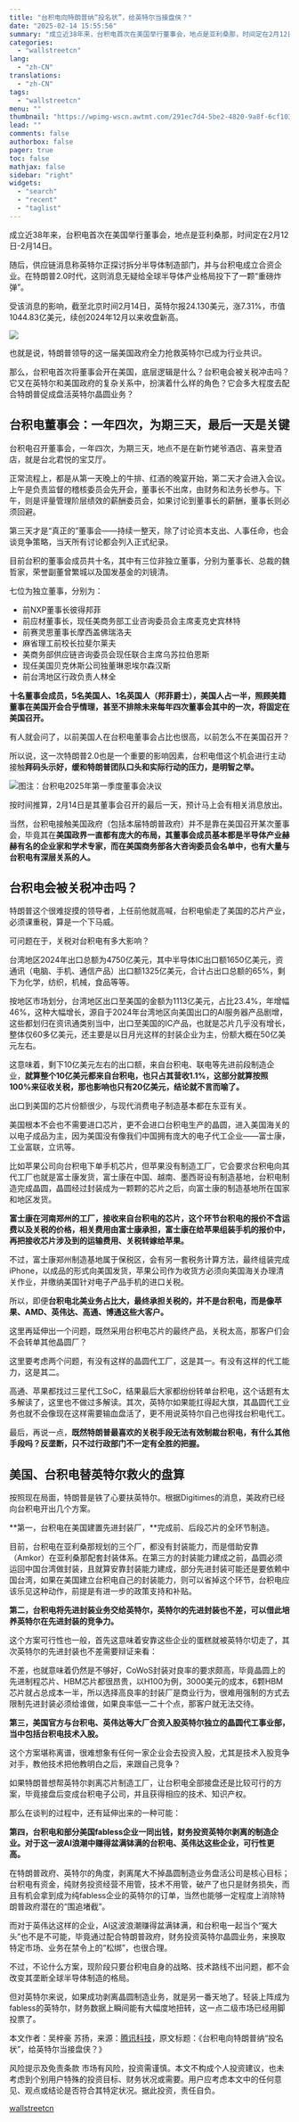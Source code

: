 ```yaml
---
title: "台积电向特朗普纳“投名状”，给英特尔当接盘侠？"
date: "2025-02-14 15:55:56"
summary: "成立近38年来，台积电首次在美国举行董事会，地点是亚利桑那，时间定在2月12日-2月14日。 随后，..."
categories:
  - "wallstreetcn"
lang:
  - "zh-CN"
translations:
  - "zh-CN"
tags:
  - "wallstreetcn"
menu: ""
thumbnail: "https://wpimg-wscn.awtmt.com/291ec7d4-5be2-4820-9a8f-6cf1031c6799.jpeg"
lead: ""
comments: false
authorbox: false
pager: true
toc: false
mathjax: false
sidebar: "right"
widgets:
  - "search"
  - "recent"
  - "taglist"
---
```


成立近38年来，台积电首次在美国举行董事会，地点是亚利桑那，时间定在2月12日-2月14日。

随后，供应链消息称英特尔正探讨拆分半导体制造部门，并与台积电成立合资企业。在特朗普2.0时代，这则消息无疑给全球半导体产业格局投下了一颗“重磅炸弹”。

受该消息的影响，截至北京时间2月14日，英特尔报24.130美元，涨7.31%，市值1044.83亿美元，续创2024年12月以来收盘新高。

![](https://mmbiz-qpic.wscn.net/sz_mmbiz_jpg/ow6przZuPIED4T8cESdbdNqgL8NNmNWSBZicuNUfMcppmwORx8qFDEx90Nic9icibRCD9ricelhXxgpAG3Jpb270vWA/640?wx_fmt=jpeg&from=appmsg)

也就是说，特朗普领导的这一届美国政府全力抢救英特尔已成为行业共识。

那么，台积电首次将董事会开在美国，底层逻辑是什么？台积电会被关税冲击吗？它又在英特尔和美国政府的复杂关系中，扮演着什么样的角色？它会多大程度去配合特朗普促成盘活英特尔晶圆业务？

台积电董事会：一年四次，为期三天，最后一天是关键
------------------------

台积电召开董事会，一年四次，为期三天，地点不是在新竹姥爷酒店、喜来登酒店，就是台北君悦的宝艾厅。

正常流程上，都是从第一天晚上的牛排、红酒的晚宴开始，第二天才会进入会议。上午是负责监督的稽核委员会先开会，董事长不出席，由财务和法务长参与。下午，则是评量管理阶层绩效的薪酬委员会，如果讨论到董事长的薪酬，董事长则必须回避。

第三天才是“真正的”董事会——持续一整天，除了讨论资本支出、人事任命，也会谈竞争策略，当天所有讨论都会列入正式纪录。

目前台积的董事会成员共十名，其中有三位非独立董事，分别为董事长、总裁的魏哲家，荣誉副董曾繁城以及国发基金的刘镜清。

七位为独立董事，分别为：

* 前NXP董事长彼得邦菲
* 前应材董事长，现任美商务部工业咨询委员会主席麦克史宾林特
* 前赛灵思董事长摩西盖佛瑞洛夫
* 麻省理工前校长拉斐尔莱夫
* 美商务部供应链咨询委员会现任联合主席乌苏拉伯恩斯
* 现任美国贝克休斯公司独董琳恩埃尔森汉斯
* 前台湾地区行政负责人林全

**十名董事会成员，5名美国人、1名英国人（邦菲爵士），美国人占一半，照顾美籍董事在美国开会合乎情理，甚至不排除未来每年四次董事会其中的一次，将固定在美国召开。**

有人就会问了，以前美国人在台积电董事会占比也很高，以前怎么不在美国召开？

所以说，这一次特朗普2.0也是一个重要的影响因素，台积电借这个机会进行主动接触**拜码头示好，缓和特朗普团队口头和实际行动的压力，是明智之举。**

![](https://mmbiz-qpic.wscn.net/sz_mmbiz_png/ow6przZuPIED4T8cESdbdNqgL8NNmNWSaH70caUoUBohH7icNW60W7Sb1KHH0vyn6GH8gPTibTvfS7O8AgLEebrg/640?wx_fmt=png&from=appmsg)图注：台积电2025年第一季度董事会决议

按时间推算，2月14日是其董事会召开的最后一天，预计马上会有相关消息放出。

当然，台积电接触美国政府（包括本届特朗普政府）并不是靠在美国召开某次董事会，毕竟其在**美国政界一直都有庞大的布局，其董事会成员基本都是半导体产业赫赫有名的企业家和学术专家，而在美国商务部各大咨询委员会名单中，也有大量与台积电有深层关系的人。**

台积电会被关税冲击吗？
-----------

特朗普这个很难捉摸的领导者，上任前他就高喊，台积电偷走了美国的芯片产业，必须课重税，算是一个下马威。

可问题在于，关税对台积电有多大影响？

台湾地区2024年出口总额为4750亿美元，其中半导体IC出口额1650亿美元，资通讯（电脑、手机、通信产品）出口额1325亿美元，合计占出口总额的65%，剩下为化学，纺织，机械，食品等等。

按地区市场划分，台湾地区出口至美国的金额为1113亿美元，占比23.4%，年增幅46%，这种大幅增长，源自于2024年台湾地区向美国出口的AI服务器产品剧增，这些都划归在资讯通类别当中，出口至美国的IC产品，也就是芯片几乎没有增长，整体仅60多亿美元，还主要是以日月光这样的封装企业为主，份额大概在50亿美元左右。

这意味着，剩下10亿美元左右的出口额，来自台积电、联电等先进前段制造企业，**就算整个10亿美元都来自台积电，也只占其营收1.1%，这部分就算按照100%来征收关税，那也影响也只有20亿美元，结论就不言而喻了。**

出口到美国的芯片份额很少，与现代消费电子制造基本都在东亚有关。

美国根本不会也不需要进口芯片，更不会进口台积电生产的晶圆，进入美国海关的以电子成品为主，因为美国没有像我们中国拥有庞大的电子代工企业——富士康，工业富联，立讯等。

比如苹果公司向台积电下单手机芯片，但苹果没有制造工厂，它会要求台积电向其代工厂也就是富士康发货，富士康在中国、越南、墨西哥设有制造基地，台积电制造完成晶圆，晶圆经过封装成为一颗颗的芯片之后，向富士康的制造基地所在国家和地区发货。

**富士康在河南郑州的工厂，接收来自台积电的芯片，这个环节台积电的报价不含运费以及关税的价格，相关费用由富士康承担，富士康在给苹果组装手机的报价中，再把接收芯片涉及到的运输费用、关税转嫁给苹果。**

不过，富士康郑州制造基地属于保税区，会有另一套税务计算方法，最终组装完成iPhone，以成品的形式向美国发货，苹果公司作为收货方必须向美国海关办理清关作业，并缴纳美国针对电子产品手机的进口关税。

所以，即便**台积电北美业务占比大，最终承担关税的，并不是台积电，而是像苹果、AMD、英伟达、高通、博通这些大客户。**

这里再延伸出一个问题，既然采用台积电芯片的最终产品，关税太高，那客户们会不会转单其他晶圆厂？

这里要考虑两个问题，有没有这样的晶圆代工厂，这是其一。有没有这样的代工能力，这是其二。

高通、苹果都找过三星代工SoC，结果最后大家都纷纷转单台积电，这个话题有太多解读了，这里也不做过多解读。其次，英特尔如果能扛得起大旗，其晶圆代工业务也就不会像现在这样需要输血盘活了，更不用说英特尔自己也得找台积电代工。

最后，再说一点，**既然特朗普最喜欢的关税手段无法有效制裁台积电，有什么其他手段吗？反垄断，只不过行政部门不一定有全胜的把握。**

美国、台积电替英特尔救火的盘算
---------------

按照现在局面，特朗普是铁了心要扶英特尔。根据Digitimes的消息，美政府已经向台积电开出几个方案。

**第一，台积电在美国建置先进封装厂，**完成前、后段芯片的全环节制造。

目前，台积电在亚利桑那规划的三个厂，都没有封装能力，而是借助安靠（Amkor）在亚利桑那配套封装体系。在第三方的封装能力建成之前，晶圆必须运回中国台湾做封装，且就算安靠封装能力建成，部分先进封装可能还是要依赖中国台湾，如果在美国建立台积电自己的封装能力，则可以省掉这个环节，台积电应该乐见这种动作，前提是有进一步的政策支持和补贴。

**第二，台积电将先进封装业务交给英特尔，英特尔的先进封装也不差，可以借此培养英特尔在先进封装的竞争力。**

这个方案可行性也一般，首先这意味着安靠这些企业的蛋糕就被英特尔切走了，其次英特尔的先进封装也不差需要辩证来看：

不差，也就意味着仍然是不够好，CoWoS封装对良率的要求颇高，毕竟晶圆上的先进制程芯片、HBM芯片都很昂贵，以H100为例，3000美元的成本，6颗HBM芯片就占总成本一半，所以选择高良率的封装厂是商业行为，很难用强制的方式去限制先进封装必须给谁做，如果良率低一二十个点，那客户就无法交待。

**第三，美国官方与台积电、英伟达等大厂合资入股英特尔独立的晶圆代工事业部，当中包括台积电技术入股。**

这个方案堪称离谱，很难想象有任何一家企业会去投资入股，尤其是技术入股竞争对手，教他技术把他教明白之后，来跟自己竞争？

如果特朗普想帮英特尔剥离芯片制造工厂，让台积电全部接盘还是比较可行的方案，毕竟接盘后变成台积电子公司，并且获得相应的技术、知识产权。

那么在谈判的过程中，还有延伸出来的一种可能：

**第四，台积电和部分美国fabless企业一同出钱，财务投资英特尔剥离的制造企业。对于这一波AI浪潮中赚得盆满钵满的台积电、英伟达这些企业，可行性更高。**

在特朗普政府、英特尔的角度，剥离尾大不掉晶圆制造业务盘活公司是核心目标；台积电有资金，纯财务投资经营不用管，技术不用管，破产了也只是财务损失，而且有机会拿到成为纯fabless企业的英特尔的订单，当然也能够一定程度上消除特朗普政府潜在的“围追堵截”。

而对于英伟达这样的企业，AI这波浪潮赚得盆满钵满，和台积电一起当个“冤大头”也不是不可能，毕竟通过配合特朗普政府，财务投资英特尔晶圆业务，来换取特定市场、业务在禁令上的“松绑”，也很合理。

不过，不论什么方案，现阶段只要台积电自身的战略、技术路线不出问题，都不会改变其垄断全球半导体制造的格局。

但对英特尔来说，如果成功剥离晶圆制造业务，就是另一番天地了。轻装上阵成为fabless的英特尔，财务数据上瞬间能有大幅度地扭转，这一点二级市场已经用脚投票了。

本文作者：吴梓豪 苏扬，来源：[腾讯科技](https://mp.weixin.qq.com/s?__biz=Mjc1NjM3MjY2MA==&mid=2691555889&idx=1&sn=cbebadccccd19f7363aa69a054ecb2d2&chksm=a8b2ef169dbcda3aa79cf5289316b651c4197f474cd97303ffe48a4d140bf8098609df0a33eb&mpshare=1&scene=23&srcid=0214ftEnEwZarx9A1gDcQASD&sharer_shareinfo=76a562300351df498310707caf0b4388&sharer_shareinfo_first=76a562300351df498310707caf0b4388#rd)，原文标题：《台积电向特朗普纳“投名状”，给英特尔当接盘侠？》

风险提示及免责条款
市场有风险，投资需谨慎。本文不构成个人投资建议，也未考虑到个别用户特殊的投资目标、财务状况或需要。用户应考虑本文中的任何意见、观点或结论是否符合其特定状况。据此投资，责任自负。

[wallstreetcn](https://wallstreetcn.com/articles/3741102)
